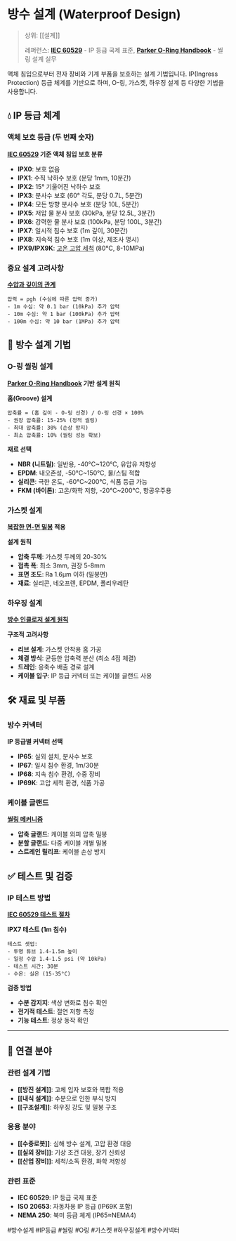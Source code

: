 # 방수 설계 (Waterproof Design)

> 상위: [[설계]]
> 
> 레퍼런스: **[IEC 60529](https://www.iec.ch/ip-ratings)** - IP 등급 국제 표준, **[Parker O-Ring Handbook](https://www.fiveflute.com/guide/how-to-design-waterproof-products/)** - 씰링 설계 실무

액체 침입으로부터 전자 장비와 기계 부품을 보호하는 설계 기법입니다. IP(Ingress Protection) 등급 체계를 기반으로 하며, O-링, 가스켓, 하우징 설계 등 다양한 기법을 사용합니다.

## 💧 IP 등급 체계

### 액체 보호 등급 (두 번째 숫자)
**[IEC 60529](https://en.wikipedia.org/wiki/IP_code) 기준 액체 침입 보호 분류**

- **IPX0**: 보호 없음
- **IPX1**: 수직 낙하수 보호 (분당 1mm, 10분간)
- **IPX2**: 15° 기울어진 낙하수 보호
- **IPX3**: 분사수 보호 (60° 각도, 분당 0.7L, 5분간)
- **IPX4**: 모든 방향 분사수 보호 (분당 10L, 5분간)
- **IPX5**: 저압 물 분사 보호 (30kPa, 분당 12.5L, 3분간)
- **IPX6**: 강력한 물 분사 보호 (100kPa, 분당 100L, 3분간)
- **IPX7**: 일시적 침수 보호 (1m 깊이, 30분간)
- **IPX8**: 지속적 침수 보호 (1m 이상, 제조사 명시)
- **IPX9/IPX9K**: [고온 고압 세척](https://en.wikipedia.org/wiki/IP_code) (80°C, 8-10MPa)

### 중요 설계 고려사항
**[수압과 깊이의 관계](https://www.polycase.com/techtalk/ip-rated-enclosures/ultimate-guide-to-ip-water-resistance-ratings.html)**
```
압력 = ρgh (수심에 따른 압력 증가)
- 1m 수심: 약 0.1 bar (10kPa) 추가 압력
- 10m 수심: 약 1 bar (100kPa) 추가 압력  
- 100m 수심: 약 10 bar (1MPa) 추가 압력
```

## 🔧 방수 설계 기법

### O-링 씰링 설계
**[Parker O-Ring Handbook](https://www.fiveflute.com/guide/how-to-design-waterproof-products/) 기반 설계 원칙**

**홈(Groove) 설계**
```
압축률 = (홈 깊이 - O-링 선경) / O-링 선경 × 100%
- 권장 압축률: 15-25% (정적 씰링)
- 최대 압축률: 30% (손상 방지)
- 최소 압축률: 10% (씰링 성능 확보)
```

**재료 선택**
- **NBR (니트릴)**: 일반용, -40°C~120°C, 유압유 저항성
- **EPDM**: 내오존성, -50°C~150°C, 물/스팀 적합
- **실리콘**: 극한 온도, -60°C~200°C, 식품 등급 가능
- **FKM (바이톤)**: 고온/화학 저항, -20°C~200°C, 항공우주용

### 가스켓 설계
**[복잡한 면-면 밀봉](https://www.fictiv.com/articles/nothing-gets-in-waterproof-enclosure-design-101-and-ip68) 적용**

**설계 원칙**
- **압축 두께**: 가스켓 두께의 20-30%
- **접촉 폭**: 최소 3mm, 권장 5-8mm
- **표면 조도**: Ra 1.6μm 이하 (밀봉면)
- **재료**: 실리콘, 네오프렌, EPDM, 폴리우레탄

### 하우징 설계
**[방수 인클로저 설계 원칙](https://jiga.io/injection-molding/designing-waterproof-enclosure-a-guide/)**

**구조적 고려사항**
- **리브 설계**: 가스켓 안착용 홈 가공
- **체결 방식**: 균등한 압축력 분산 (최소 4점 체결)
- **드레인**: 응축수 배출 경로 설계
- **케이블 입구**: IP 등급 커넥터 또는 케이블 글랜드 사용

## 🛠️ 재료 및 부품

### 방수 커넥터
**IP 등급별 커넥터 선택**
- **IP65**: 실외 설치, 분사수 보호
- **IP67**: 일시 침수 환경, 1m/30분
- **IP68**: 지속 침수 환경, 수중 장비
- **IP69K**: 고압 세척 환경, 식품 가공

### 케이블 글랜드
**[씰링 메커니즘](https://blog.epectec.com/mastering-ip-ratings-guide-to-waterproof-and-dustproof-designs)**
- **압축 글랜드**: 케이블 외피 압축 밀봉
- **분할 글랜드**: 다중 케이블 개별 밀봉
- **스트레인 릴리프**: 케이블 손상 방지

## ✅ 테스트 및 검증

### IP 테스트 방법
**[IEC 60529 테스트 절차](https://www.boulderes.com/resource-library/making-things-waterproof-ip-ratings-explained)**

**IPX7 테스트 (1m 침수)**
```
테스트 셋업:
- 투명 튜브 1.4-1.5m 높이
- 일정 수압 1.4-1.5 psi (약 10kPa)
- 테스트 시간: 30분
- 수온: 실온 (15-35°C)
```

**검증 방법**
- **수분 감지지**: 색상 변화로 침수 확인
- **전기적 테스트**: 절연 저항 측정
- **기능 테스트**: 정상 동작 확인

---

## 🔗 연결 분야

### 관련 설계 기법
- **[[방진 설계]]**: 고체 입자 보호와 복합 적용
- **[[내식 설계]]**: 수분으로 인한 부식 방지
- **[[구조설계]]**: 하우징 강도 및 밀봉 구조

### 응용 분야
- **[[수중로봇]]**: 심해 방수 설계, 고압 환경 대응
- **[[실외 장비]]**: 기상 조건 대응, 장기 신뢰성
- **[[산업 장비]]**: 세척/소독 환경, 화학 저항성

### 관련 표준
- **IEC 60529**: IP 등급 국제 표준
- **ISO 20653**: 자동차용 IP 등급 (IP69K 포함)
- **NEMA 250**: 북미 등급 체계 (IP65≈NEMA4)

#방수설계 #IP등급 #씰링 #O링 #가스켓 #하우징설계 #방수커넥터
